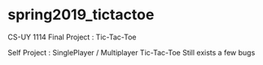 # spring2019_tictactoe

CS-UY 1114 Final Project : Tic-Tac-Toe

Self Project : SinglePlayer / Multiplayer Tic-Tac-Toe
  Still exists a few bugs
